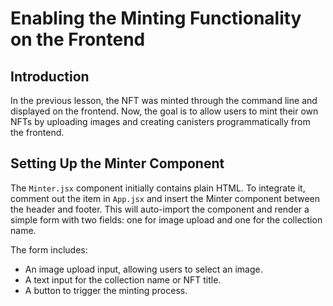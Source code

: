 # Enabling the Minting Functionality on the Frontend

## Introduction

In the previous lesson, the NFT was minted through the command line and displayed on the frontend. Now, the goal is to allow users to mint their own NFTs by uploading images and creating canisters programmatically from the frontend.

## Setting Up the Minter Component

The `Minter.jsx` component initially contains plain HTML. To integrate it, comment out the item in `App.jsx` and insert the Minter component between the header and footer. This will auto-import the component and render a simple form with two fields: one for image upload and one for the collection name.

The form includes:

- An image upload input, allowing users to select an image.
- A text input for the collection name or NFT title.
- A button to trigger the minting process.
